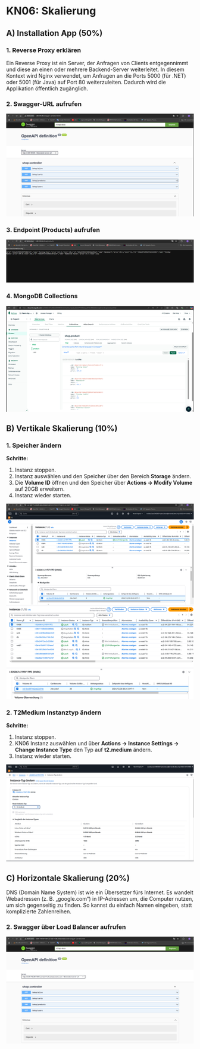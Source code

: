 # KN06: Skalierung

## A) Installation App (50%)

### 1. Reverse Proxy erklären
Ein Reverse Proxy ist ein Server, der Anfragen von Clients entgegennimmt und diese an einen oder mehrere Backend-Server weiterleitet. In diesem Kontext wird Nginx verwendet, um Anfragen an die Ports 5000 (für .NET) oder 5001 (für Java) auf Port 80 weiterzuleiten. Dadurch wird die Applikation öffentlich zugänglich.

### 2. Swagger-URL aufrufen
![Swagger-Aufruf](../Images/Kn06/swagger.png)

### 3. Endpoint (Products) aufrufen
![Endpoint Products](../Images/Kn06/products.png)

### 4. MongoDB Collections
![MongoDB Collection](../Images/Kn06/mongodb.png)

## B) Vertikale Skalierung (10%)

### 1. Speicher ändern
**Schritte:**
1. Instanz stoppen.
2. Instanz auswählen und den Speicher über den Bereich **Storage** ändern.
3. Die **Volume ID** öffnen und den Speicher über **Actions → Modify Volume** auf 20GB erweitern.
4. Instanz wieder starten.

![Vorher Speicher](../Images/Kn06/storageBefore.png)
![Nachher Speicher](../Images/Kn06/storageAfter.png)

### 2. T2Medium Instanztyp ändern
**Schritte:**
1. Instanz stoppen.
2. KN06 Instanz auswählen und über **Actions → Instance Settings → Change Instance Type** den Typ auf **t2.medium** ändern.
3. Instanz wieder starten.

![Instanztyp](../Images/Kn06/t2.medium.png)

## C) Horizontale Skalierung (20%)
DNS (Domain Name System) ist wie ein Übersetzer fürs Internet. Es wandelt Webadressen (z. B. „google.com“) in IP-Adressen um, die Computer nutzen, um sich gegenseitig zu finden. So kannst du einfach Namen eingeben, statt komplizierte Zahlenreihen.

### 2. Swagger über Load Balancer aufrufen
![Swagger mit Load Balancer](../Images/Kn06/loadBalancer.png)



